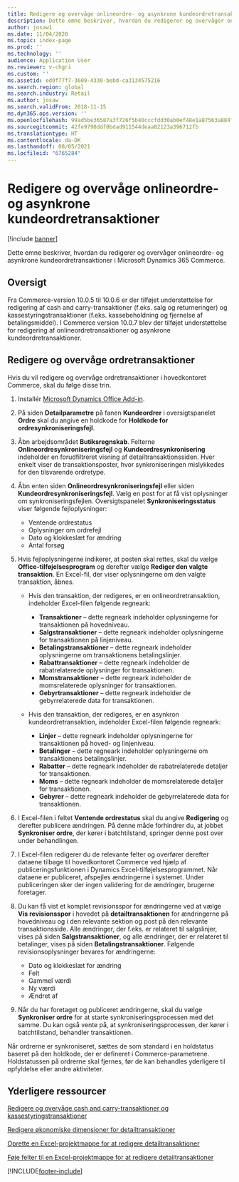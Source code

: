 ```yaml
---
title: Redigere og overvåge onlineordre- og asynkrone kundeordretransaktioner
description: Dette emne beskriver, hvordan du redigerer og overvåger onlineordre- og asynkrone kundeordretransaktioner i Microsoft Dynamics 365 Commerce.
author: josaw1
ms.date: 11/04/2020
ms.topic: index-page
ms.prod: ''
ms.technology: ''
audience: Application User
ms.reviewer: v-chgri
ms.custom: ''
ms.assetid: ed0f77f7-3609-4330-bebd-ca3134575216
ms.search.region: global
ms.search.industry: Retail
ms.author: josaw
ms.search.validFrom: 2018-11-15
ms.dyn365.ops.version: ''
ms.openlocfilehash: 99ad5be36587a3f726f5b40cccfdd30ab0ef48e1a87563a884f83264f40842fc
ms.sourcegitcommit: 42fe9790ddf0bdad911544deaa82123a396712fb
ms.translationtype: HT
ms.contentlocale: da-DK
ms.lasthandoff: 08/05/2021
ms.locfileid: "6765284"
---
```

# <a name="edit-and-audit-online-order-and-asynchronous-customer-order-transactions"></a>Redigere og overvåge onlineordre- og asynkrone kundeordretransaktioner

[!include [banner](../includes/banner.md)]

Dette emne beskriver, hvordan du redigerer og overvåger onlineordre- og asynkrone kundeordretransaktioner i Microsoft Dynamics 365 Commerce.

## <a name="overview"></a>Oversigt

Fra Commerce-version 10.0.5 til 10.0.6 er der tilføjet understøttelse for redigering af cash and carry-transaktioner (f.eks. salg og returneringer) og kassestyringstransaktioner (f.eks. kassebeholdning og fjernelse af betalingsmiddel). I Commerce version 10.0.7 blev der tilføjet understøttelse for redigering af onlineordretransaktioner og asynkrone kundeordretransaktioner.

## <a name="edit-and-audit-order-transactions"></a>Redigere og overvåge ordretransaktioner

Hvis du vil redigere og overvåge ordretransaktioner i hovedkontoret Commerce, skal du følge disse trin.

1. Installér [Microsoft Dynamics Office Add-in](https://appsource.microsoft.com/product/office/WA104379629?tab=Overview).
1. På siden **Detailparametre** på fanen **Kundeordrer** i oversigtspanelet **Ordre** skal du angive en holdkode for **Holdkode for ordresynkroniseringsfejl**.
1. Åbn arbejdsområdet **Butiksregnskab**. Felterne **Onlineordresynkroniseringsfejl** og **Kundeordresynkronisering** indeholder en forudfiltreret visning af detailtransaktionssiden. Hver enkelt viser de transaktionsposter, hvor synkroniseringen mislykkedes for den tilsvarende ordretype.
1. Åbn enten siden **Onlineordresynkroniseringsfejl** eller siden **Kundeordresynkroniseringsfejl**. Vælg en post for at få vist oplysninger om synkroniseringsfejlen. Oversigtspanelet **Synkroniseringsstatus** viser følgende fejloplysninger:

    - Ventende ordrestatus
    - Oplysninger om ordrefejl
    - Dato og klokkeslæt for ændring
    - Antal forsøg

1. Hvis fejloplysningerne indikerer, at posten skal rettes, skal du vælge **Office-tilføjelsesprogram** og derefter vælge **Rediger den valgte transaktion**. En Excel-fil, der viser oplysningerne om den valgte transaktion, åbnes.

    - Hvis den transaktion, der redigeres, er en onlineordretransaktion, indeholder Excel-filen følgende regneark:

        - **Transaktioner** – dette regneark indeholder oplysningerne for transaktionen på hovedniveau.
        - **Salgstransaktioner** – dette regneark indeholder oplysningerne for transaktionen på linjeniveau.
        - **Betalingstransaktioner** – dette regneark indeholder oplysningerne om transaktionens betalingslinjer.
        - **Rabattransaktioner** – dette regneark indeholder de rabatrelaterede oplysninger for transaktionen.
        - **Momstransaktioner** – dette regneark indeholder de momsrelaterede oplysninger for transaktionen.
        - **Gebyrtransaktioner** – dette regneark indeholder de gebyrrelaterede data for transaktionen.

    - Hvis den transaktion, der redigeres, er en asynkron kundeordretransaktion, indeholder Excel-filen følgende regneark:

        - **Linjer** – dette regneark indeholder oplysningerne for transaktionen på hoved- og linjeniveau.
        - **Betalinger** – dette regneark indeholder oplysningerne om transaktionens betalingslinjer.
        - **Rabatter** – dette regneark indeholder de rabatrelaterede detaljer for transaktionen.
        - **Moms** – dette regneark indeholder de momsrelaterede detaljer for transaktionen.
        - **Gebyrer** – dette regneark indeholder de gebyrrelaterede data for transaktionen.

1. I Excel-filen i feltet **Ventende ordrestatus** skal du angive **Redigering** og derefter publicere ændringen. På denne måde forhindrer du, at jobbet **Synkroniser ordre**, der kører i batchtilstand, springer denne post over under behandlingen.
1. I Excel-filen redigerer du de relevante felter og overfører derefter dataene tilbage til hovedkontoret Commerce ved hjælp af publiceringsfunktionen i Dynamics Excel-tilføjelsesprogrammet. Når dataene er publiceret, afspejles ændringerne i systemet. Under publiceringen sker der ingen validering for de ændringer, brugerne foretager.
1. Du kan få vist et komplet revisionsspor for ændringerne ved at vælge **Vis revisionsspor** i hovedet på **detailtransaktionen** for ændringerne på hovedniveau og i den relevante sektion og post på den relevante transaktionsside. Alle ændringer, der f.eks. er relateret til salgslinjer, vises på siden **Salgstransaktioner**, og alle ændringer, der er relateret til betalinger, vises på siden **Betalingstransaktioner**. Følgende revisionsoplysninger bevares for ændringerne:

    - Dato og klokkeslæt for ændring
    - Felt
    - Gammel værdi
    - Ny værdi
    - Ændret af

1. Når du har foretaget og publiceret ændringerne, skal du vælge **Synkroniser ordre** for at starte synkroniseringsprocessen med det samme. Du kan også vente på, at synkroniseringsprocessen, der kører i batchtilstand, behandler transaktionen.

Når ordrerne er synkroniseret, sættes de som standard i en holdstatus baseret på den holdkode, der er defineret i Commerce-parametrene. Holdstatussen på ordrerne skal fjernes, før de kan behandles yderligere til opfyldelse eller andre aktiviteter.

## <a name="additional-resources"></a>Yderligere ressourcer

[Redigere og overvåge cash and carry-transaktioner og kassestyringstransaktioner](edit-cash-trans.md)

[Redigere økonomiske dimensioner for detailtransaktioner](edit-financial-dim.md)

[Oprette en Excel-projektmappe for at redigere detailtransaktioner](create-excel-edit.md)

[Føje felter til en Excel-projektmappe for at redigere detailtransaktioner](add-fields-excel.md)


[!INCLUDE[footer-include](../includes/footer-banner.md)]